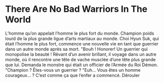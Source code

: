 # There Are No Bad Warriors In The World
L’homme qu’on appelait l’homme le plus fort du monde. Champion poids lourd de la plus grande ligue d’arts martiaux au monde. Choi Hyun Suk, qui était l’homme le plus fort, commence une nouvelle vie en tant que guerrier dans un autre monde après sa mort. "Bouh ! Honorer! Un guerrier qui monopolise la beauté ! Rêvant d’un avenir brillant, il voyage dans un autre monde, où il rencontre une tête de vache musclée d’une tête plus grande que lui. Demanda le monstre qui était un officier de l’Armée du Roi Démon. "Champion ? Êtes-vous un guerrier ? "Euh... Vous êtes un homme courageux... ? C’est comme ça que l’enfer a commencé. Dérouler